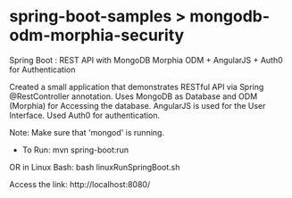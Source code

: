 # spring-boot-samples > mongodb-odm-morphia-security

Spring Boot : REST API with MongoDB Morphia ODM + AngularJS + Auth0 for Authentication

Created a small application that demonstrates RESTful API via Spring @RestController annotation.
Uses MongoDB as Database and ODM (Morphia) for Accessing the database.
AngularJS is used for the User Interface.
Used Auth0 for authentication.

Note:
Make sure that 'mongod' is running.

* To Run:
mvn spring-boot:run

OR in Linux Bash:
bash linuxRunSpringBoot.sh

Access the link:
http://localhost:8080/
